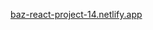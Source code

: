 <a href="https://baz-react-project-14.netlify.app" target="_blank">baz-react-project-14.netlify.app</a>
